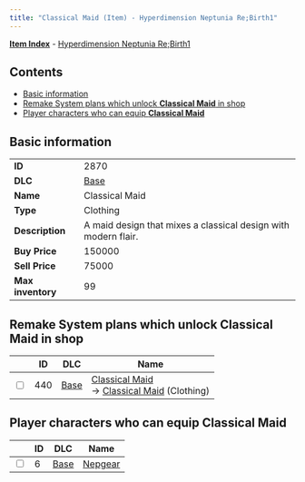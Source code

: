 ```yaml
---
title: "Classical Maid (Item) - Hyperdimension Neptunia Re;Birth1"
---
```


[**Item Index**](/neptunia/rb1/item/index.html) - [Hyperdimension Neptunia Re;Birth1](/neptunia/rb1)

## Contents

- [Basic information](#basic-information)
- [Remake System plans which unlock **Classical Maid** in shop](#remake-system-plans-which-unlock-classical-maid-in-shop)
- [Player characters who can equip **Classical Maid**](#player-characters-who-can-equip-classical-maid)

## Basic information

|   |   |
| -- | -- |
| **ID** | 2870 |
| **DLC** | [Base](/neptunia/rb1/dlc/1-base.html) |
| **Name** | Classical Maid |
| **Type** | Clothing |
| **Description** | A maid design that mixes a classical design with modern flair. |
| **Buy Price** | 150000 |
| **Sell Price** | 75000 |
| **Max inventory** | 99 |


## Remake System plans which unlock **Classical Maid** in shop

|    | ID | DLC | Name |
| -- | -- | --- | ---- |
| <input type="checkbox" id="rb1-remake-1-440" class="trackbox" /> | 440 | [Base](/neptunia/rb1/dlc/1-base.html) | [Classical Maid](/neptunia/rb1/remake/1-440-classical-maid.html)<br /> → [Classical Maid](/neptunia/rb1/item/1-2870-classical-maid.html) (Clothing) |


## Player characters who can equip **Classical Maid**

|    | ID | DLC | Name |
| -- | -- | --- | ---- |
| <input type="checkbox" id="rb1-player-1-6" class="trackbox" /> | 6 | [Base](/neptunia/rb1/dlc/1-base.html) | [Nepgear](/neptunia/rb1/player/1-6-nepgear.html) |
